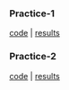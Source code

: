 ### Practice-1

[code](./1) | 
[results](https://docs.google.com/document/d/1HRbUKlHmmaDw5Yl5ChCtovpmcjPwqtzoZUqIGMmb3xs/edit?usp=sharing)

### Practice-2

[code](./2) | 
[results](https://docs.google.com/document/d/1Dm0qALFBWz10Rf_-vt7IoOvTqa3w92IYelYKImYvCOU/edit?usp=sharing)

